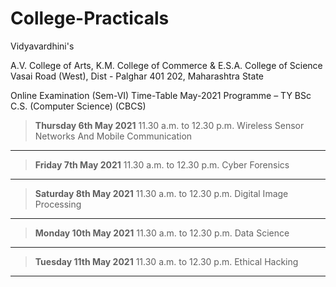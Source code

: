 # College-Practicals

Vidyavardhini's

A.V. College of Arts, K.M. College of Commerce & E.S.A. College of Science 
Vasai Road (West), Dist - Palghar 401 202, Maharashtra State


Online Examination (Sem-VI) Time-Table May-2021
Programme – TY BSc C.S. (Computer Science) (CBCS)



> **Thursday 6th May 2021**
  11.30 a.m. to 12.30 p.m.
  Wireless Sensor Networks And Mobile Communication
----
> **Friday 7th May 2021**
  11.30 a.m. to 12.30 p.m.
  Cyber Forensics
----
> **Saturday 8th May 2021**
  11.30 a.m. to 12.30 p.m.
  Digital Image Processing
----
> **Monday 10th May 2021**
  11.30 a.m. to 12.30 p.m.
  Data Science
----
> **Tuesday 11th May 2021**
  11.30 a.m. to 12.30 p.m.
  Ethical Hacking
----


